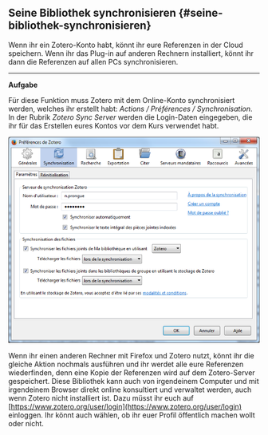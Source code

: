 ## Seine Bibliothek synchronisieren {#seine-bibliothek-synchronisieren}

Wenn ihr ein Zotero-Konto habt, könnt ihr eure Referenzen in der Cloud speichern. Wenn ihr das Plug-in auf anderen Rechnern installiert, könnt ihr dann die Referenzen auf allen PCs synchronisieren.

---

**Aufgabe**

Für diese Funktion muss Zotero mit dem Online-Konto synchronisiert werden, welches ihr erstellt habt: _Actions / Préférences / Synchronisation_. In der Rubrik _Zotero Sync Server_ werden die Login-Daten eingegeben, die ihr für das Erstellen eures Kontos vor dem Kurs verwendet habt.

![](/assets/synchro.png)

Wenn ihr einen anderen Rechner mit Firefox und Zotero nutzt, könnt ihr die gleiche Aktion nochmals ausführen und ihr werdet alle eure Referenzen wiederfinden, denn eine Kopie der Referenzen wird auf dem Zotero-Server gespeichert. Diese Bibliothek kann auch von irgendeinem Computer und mit irgendeinem Browser direkt online konsultiert und verwaltet werden, auch wenn Zotero nicht installiert ist. Dazu müsst ihr euch auf [https://www.zotero.org/user/login](https://www.zotero.org/user/login) einloggen. Ihr könnt auch wählen, ob ihr euer Profil öffentlich machen wollt oder nicht.

